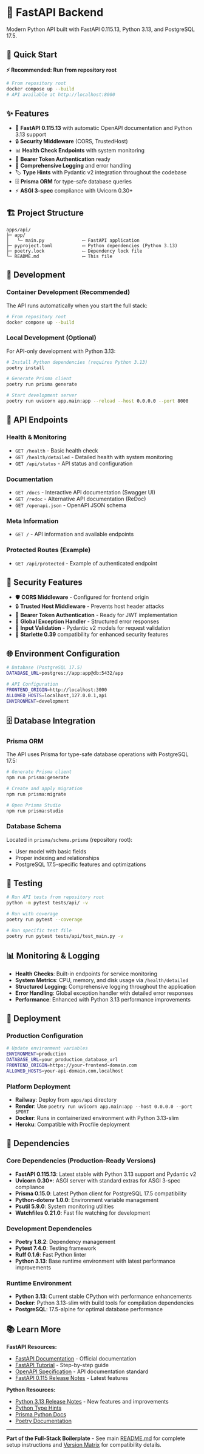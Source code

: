 # 🐍 FastAPI Backend

Modern Python API built with FastAPI 0.115.13, Python 3.13, and PostgreSQL 17.5.

## 🚀 Quick Start

**⚡ Recommended: Run from repository root**
```bash
# From repository root
docker compose up --build
# API available at http://localhost:8000
```

## ✨ Features

- 🚀 **FastAPI 0.115.13** with automatic OpenAPI documentation and Python 3.13 support
- 🔒 **Security Middleware** (CORS, TrustedHost)
- 📊 **Health Check Endpoints** with system monitoring
- 🔐 **Bearer Token Authentication** ready
- 📝 **Comprehensive Logging** and error handling
- 🏷️ **Type Hints** with Pydantic v2 integration throughout the codebase
- 🗄️ **Prisma ORM** for type-safe database queries
- ⚡ **ASGI 3-spec** compliance with Uvicorn 0.30+

## 🏗️ Project Structure

```
apps/api/
├─ app/
│   └─ main.py              ⟵ FastAPI application
├─ pyproject.toml           ⟵ Python dependencies (Python 3.13)
├─ poetry.lock              ⟵ Dependency lock file
└─ README.md                ⟵ This file
```

## 🔧 Development

### Container Development (Recommended)
The API runs automatically when you start the full stack:
```bash
# From repository root
docker compose up --build
```

### Local Development (Optional)
For API-only development with Python 3.13:
```bash
# Install Python dependencies (requires Python 3.13)
poetry install

# Generate Prisma client
poetry run prisma generate

# Start development server
poetry run uvicorn app.main:app --reload --host 0.0.0.0 --port 8000
```

## 🔌 API Endpoints

### Health & Monitoring
- `GET /health` - Basic health check
- `GET /health/detailed` - Detailed health with system monitoring
- `GET /api/status` - API status and configuration

### Documentation
- `GET /docs` - Interactive API documentation (Swagger UI)
- `GET /redoc` - Alternative API documentation (ReDoc)
- `GET /openapi.json` - OpenAPI JSON schema

### Meta Information
- `GET /` - API information and available endpoints

### Protected Routes (Example)
- `GET /api/protected` - Example of authenticated endpoint

## 🔐 Security Features

- 🛡️ **CORS Middleware** - Configured for frontend origin
- 🔒 **Trusted Host Middleware** - Prevents host header attacks
- 🔐 **Bearer Token Authentication** - Ready for JWT implementation
- 📝 **Global Exception Handler** - Structured error responses
- 🚫 **Input Validation** - Pydantic v2 models for request validation
- 🔧 **Starlette 0.39** compatibility for enhanced security features

## 🌐 Environment Configuration

```bash
# Database (PostgreSQL 17.5)
DATABASE_URL=postgres://app:app@db:5432/app

# API Configuration
FRONTEND_ORIGIN=http://localhost:3000
ALLOWED_HOSTS=localhost,127.0.0.1,api
ENVIRONMENT=development
```

## 🗄️ Database Integration

### Prisma ORM
The API uses Prisma for type-safe database operations with PostgreSQL 17.5:

```bash
# Generate Prisma client
npm run prisma:generate

# Create and apply migration
npm run prisma:migrate

# Open Prisma Studio
npm run prisma:studio
```

### Database Schema
Located in `prisma/schema.prisma` (repository root):
- User model with basic fields
- Proper indexing and relationships
- PostgreSQL 17.5-specific features and optimizations

## 🧪 Testing

```bash
# Run API tests from repository root
python -m pytest tests/api/ -v

# Run with coverage
poetry run pytest --coverage

# Run specific test file
poetry run pytest tests/api/test_main.py -v
```

## 📊 Monitoring & Logging

- **Health Checks**: Built-in endpoints for service monitoring
- **System Metrics**: CPU, memory, and disk usage via `/health/detailed`
- **Structured Logging**: Comprehensive logging throughout the application
- **Error Handling**: Global exception handler with detailed error responses
- **Performance**: Enhanced with Python 3.13 performance improvements

## 🚀 Deployment

### Production Configuration
```bash
# Update environment variables
ENVIRONMENT=production
DATABASE_URL=your_production_database_url
FRONTEND_ORIGIN=https://your-frontend-domain.com
ALLOWED_HOSTS=your-api-domain.com,localhost
```

### Platform Deployment
- **Railway**: Deploy from `apps/api` directory
- **Render**: Use `poetry run uvicorn app.main:app --host 0.0.0.0 --port $PORT`
- **Docker**: Runs in containerized environment with Python 3.13-slim
- **Heroku**: Compatible with Procfile deployment

## 🔗 Dependencies

### Core Dependencies (Production-Ready Versions)
- **FastAPI 0.115.13**: Latest stable with Python 3.13 support and Pydantic v2
- **Uvicorn 0.30+**: ASGI server with standard extras for ASGI 3-spec compliance
- **Prisma 0.15.0**: Latest Python client for PostgreSQL 17.5 compatibility
- **Python-dotenv 1.0.0**: Environment variable management
- **Psutil 5.9.0**: System monitoring utilities
- **Watchfiles 0.21.0**: Fast file watching for development

### Development Dependencies
- **Poetry 1.8.2**: Dependency management
- **Pytest 7.4.0**: Testing framework
- **Ruff 0.1.6**: Fast Python linter
- **Python 3.13**: Base runtime environment with latest performance improvements

### Runtime Environment
- **Python 3.13**: Current stable CPython with performance enhancements
- **Docker**: Python 3.13-slim with build tools for compilation dependencies
- **PostgreSQL**: 17.5-alpine for optimal database performance

## 📚 Learn More

**FastAPI Resources:**
- [FastAPI Documentation](https://fastapi.tiangolo.com/) - Official documentation
- [FastAPI Tutorial](https://fastapi.tiangolo.com/tutorial/) - Step-by-step guide
- [OpenAPI Specification](https://swagger.io/specification/) - API documentation standard
- [FastAPI 0.115 Release Notes](https://github.com/tiangolo/fastapi/releases/tag/0.115.13) - Latest features

**Python Resources:**
- [Python 3.13 Release Notes](https://docs.python.org/3.13/whatsnew/3.13.html) - New features and improvements
- [Python Type Hints](https://docs.python.org/3/library/typing.html)
- [Prisma Python Docs](https://prisma-client-py.readthedocs.io/)
- [Poetry Documentation](https://python-poetry.org/docs/)

---

**Part of the Full-Stack Boilerplate** - See main [README.md](../../README.md) for complete setup instructions and [Version Matrix](../../docs/Version_Matrix.md) for compatibility details. 